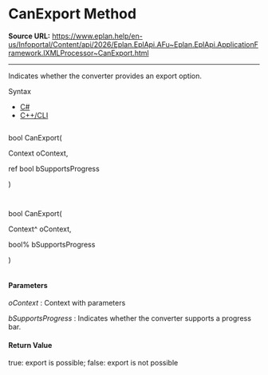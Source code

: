 # CanExport Method

**Source URL:** https://www.eplan.help/en-us/Infoportal/Content/api/2026/Eplan.EplApi.AFu~Eplan.EplApi.ApplicationFramework.IXMLProcessor~CanExport.html

---

Indicates whether the converter provides an export option.

Syntax

- [C#](#i-syntax-CS)
- [C++/CLI](#i-syntax-CPP2005)

```
```
bool CanExport( 

   Context oContext,

   ref bool bSupportsProgress

)
```
```

```
```
bool CanExport( 

   Context^ oContext,

   bool% bSupportsProgress

)
```
```

#### Parameters

*oContext*
:   Context with parameters

*bSupportsProgress*
:   Indicates whether the converter supports a progress bar.

#### Return Value

true: export is possible; false: export is not possible
